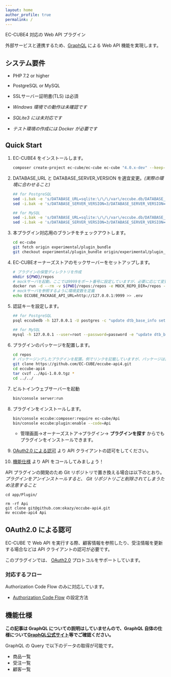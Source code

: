```yaml
---
layout: home
author_profile: true
permalink: /
---
```

EC-CUBE4 対応の Web API プラグイン

外部サービスと連携するため、[GraphQL](https://graphql.org) による Web API 機能を実現します。

## システム要件

- PHP 7.2 or higher
- PostgreSQL or MySQL
- SSLサーバー証明書(TLS) は必須

- *Windows 環境での動作は未確認です*
- *SQLite3 には未対応です*
- *テスト環境の作成には Docker が必要です*

## Quick Start

1. EC-CUBE4 をインストールします。
    ```sh
    composer create-project ec-cube/ec-cube ec-cube "4.0.x-dev" --keep-vcs
    ```
1. DATABASE_URL と DATABASE_SERVER_VERSION を適宜変更。*(実際の環境に合わせること)*
    ```sh
    ## for PostgreSQL
    sed -i.bak -e 's/DATABASE_URL=sqlite:\/\/\/var\/eccube.db/DATABASE_URL=postgres:\/\/postgres:password@127.0.0.1\/eccubedb/g' ./.env
    sed -i.bak -e 's/DATABASE_SERVER_VERSION=3/DATABASE_SERVER_VERSION=9/g' ./.env
    ```

    ```sh
    ## for MySQL
    sed -i.bak -e 's/DATABASE_URL=sqlite:\/\/\/var\/eccube.db/DATABASE_URL=mysql:\/\/root:password@127.0.0.1\/eccubedb/g' ./.env
    sed -i.bak -e 's/DATABASE_SERVER_VERSION=3/DATABASE_SERVER_VERSION=5.7/g' ./.env
    ```

1. 本プラグイン対応用のブランチをチェックアウトします。
    ```sh
    cd ec-cube
    git fetch origin experimental/plugin_bundle
    git checkout experimental/plugin_bundle origin/experimental/plugin_bundle
    ```
1. EC-CUBEオーナーズストアのモックサーバーをセットアップします。

    ``` sh
   # プラグインの保管ディレクトリを作成
   mkdir ${PWD}/repos
   # mockサーバを起動。ここでは9999をポート番号に設定していますが、必要に応じて変更してください
   docker run -d --rm -v ${PWD}/repos:/repos -e MOCK_REPO_DIR=/repos -p 9999:8080 eccube/mock-package-api
   # mockサーバを参照するように環境変数を定義
   echo ECCUBE_PACKAGE_API_URL=http://127.0.0.1:9999 >> .env
     ```
1. 認証キーを設定します。

    ```sh
    ## for PostgreSQL
    psql eccubedb -h 127.0.0.1 -U postgres -c "update dtb_base_info set authentication_key='test';"
    ```

    ```sh
    ## for MySQL
    mysql -h 127.0.0.1 --user=root --password=password -e "update dtb_base_info set authentication_key='test';" eccubedb
    ```

1. プラグインのパッケージを配置します。

    ``` sh
    cd repos
    # パッケージングしたプラグインを配置。例でリンクを記載していますが、パッケージは古い可能性があるので各自でパッケージしたものに置き換えてください。
    git clone https://github.com/EC-CUBE/eccube-api4.git
    cd eccube-api4
    tar cvzf ../Api-1.0.0.tgz *
    cd ../../
    ```

    
1. ビルトインウェブサーバーを起動
    ```sh
    bin/console server:run
    ```
1. プラグインをインストールします。
    ```sh
    bin/console eccube:composer:require ec-cube/Api
    bin/console eccube:plugin:enable --code=Api
    ```
    - 管理画面→オーナーズストア→プラグイン→ **プラグインを探す** からでもプラグインをインストールできます。
1. [OAuth2.0 による認可](#oauth20-%E3%81%AB%E3%82%88%E3%82%8B%E8%AA%8D%E5%8F%AF) より API クライアントの認可をしてください。
1. [機能仕様](#%E6%A9%9F%E8%83%BD%E4%BB%95%E6%A7%98) より API をコールしてみましょう！

API プラグインの開発のため Git リポジトリで置き換える場合は以下のとおり。
*プラグインをアンインストールすると、 Git リポジトリごと削除されてしまうため注意すること*

```
cd app/Plugin/

rm -rf Api
git clone git@github.com:okazy/eccube-api4.git
mv eccube-api4 Api
```

## OAuth2.0 による認可

EC-CUBE で Web API を実行する際、顧客情報を参照したり、受注情報を更新する場合などは API クライアントの認可が必要です。

このプラグインでは、 [OAuth2.0](http://openid-foundation-japan.github.io/rfc6749.ja.html) プロトコルをサポートしています。

### 対応するフロー

Authorization Code Flow のみに対応しています。

- [Authorization Code Flow](authZ_code_grant) の設定方法


## 機能仕様

**この記事は GraphQL についての説明はしていませんので、GraphQL 自体の仕様について[GraphQL公式サイト](https://graphql.org/)等でご確認ください。**

GraphQL の Query で以下のデータの取得が可能です。

- 商品一覧
- 受注一覧
- 顧客一覧
